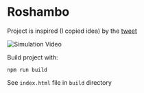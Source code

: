 # Roshambo

Project is inspired (I copied idea) by the [tweet](https://x.com/juanbuis/status/1600155605112496129?s=20)

![Simulation Video](/media/ScreenVideo.gif)

Build project with:
```Shell
npm run build
```

See `index.html` file in `build` directory
